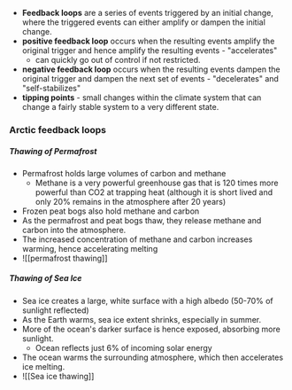 - **Feedback loops** are a series of events triggered by an initial change, where the triggered events can either amplify or dampen the initial change. 
- **positive feedback loop** occurs when the resulting events amplify the original trigger and hence amplify the resulting events - "accelerates"
	- can quickly go out of control if not restricted.
- **negative feedback loop** occurs when the resulting events dampen the original trigger and dampen the next set of events - "decelerates" and "self-stabilizes"
- **tipping points** - small changes within the climate system that can change a fairly stable system to a very different state.


### Arctic feedback loops

##### Thawing of Permafrost 
- Permafrost holds large volumes of carbon and methane
	- Methane is a very powerful greenhouse gas that is 120 times more powerful than CO2 at trapping heat (although it is short lived and only 20% remains in the atmosphere after 20 years)
- Frozen peat bogs also hold methane and carbon
- As the permafrost and peat bogs thaw, they release methane and carbon into the atmosphere. 
- The increased concentration of methane and carbon increases warming, hence accelerating melting
- ![[permafrost thawing]]

##### Thawing of Sea Ice
- Sea ice creates a large, white surface with a high albedo (50-70% of sunlight reflected)
- As the Earth warms, sea ice extent shrinks, especially in summer.
- More of the ocean's darker surface is hence exposed, absorbing more sunlight. 
	- Ocean reflects just 6% of incoming solar energy 
- The ocean warms the surrounding atmosphere, which then accelerates ice melting.
- ![[Sea ice thawing]]